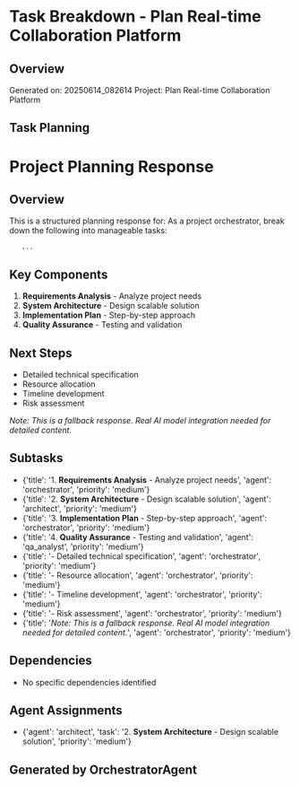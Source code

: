 # Task Breakdown - Plan Real-time Collaboration Platform

## Overview
Generated on: 20250614_082614
Project: Plan Real-time Collaboration Platform

## Task Planning
# Project Planning Response

## Overview
This is a structured planning response for: 
        As a project orchestrator, break down the following into manageable tasks:
        
       ...

## Key Components
1. **Requirements Analysis** - Analyze project needs
2. **System Architecture** - Design scalable solution
3. **Implementation Plan** - Step-by-step approach
4. **Quality Assurance** - Testing and validation

## Next Steps
- Detailed technical specification
- Resource allocation
- Timeline development
- Risk assessment

*Note: This is a fallback response. Real AI model integration needed for detailed content.*

## Subtasks
- {'title': '1. **Requirements Analysis** - Analyze project needs', 'agent': 'orchestrator', 'priority': 'medium'}
- {'title': '2. **System Architecture** - Design scalable solution', 'agent': 'architect', 'priority': 'medium'}
- {'title': '3. **Implementation Plan** - Step-by-step approach', 'agent': 'orchestrator', 'priority': 'medium'}
- {'title': '4. **Quality Assurance** - Testing and validation', 'agent': 'qa_analyst', 'priority': 'medium'}
- {'title': '- Detailed technical specification', 'agent': 'orchestrator', 'priority': 'medium'}
- {'title': '- Resource allocation', 'agent': 'orchestrator', 'priority': 'medium'}
- {'title': '- Timeline development', 'agent': 'orchestrator', 'priority': 'medium'}
- {'title': '- Risk assessment', 'agent': 'orchestrator', 'priority': 'medium'}
- {'title': '*Note: This is a fallback response. Real AI model integration needed for detailed content.*', 'agent': 'orchestrator', 'priority': 'medium'}

## Dependencies
- No specific dependencies identified

## Agent Assignments
- {'agent': 'architect', 'task': '2. **System Architecture** - Design scalable solution', 'priority': 'medium'}

## Generated by OrchestratorAgent
